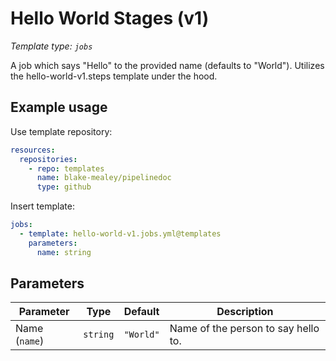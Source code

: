 # Hello World Stages (v1)

_Template type: `jobs`_

A job which says "Hello" to the provided name (defaults to "World"). Utilizes the hello-world-v1.steps template under the hood.

## Example usage

Use template repository:

```yaml
resources:
  repositories:
    - repo: templates
      name: blake-mealey/pipelinedoc
      type: github
```

Insert template:

```yaml
jobs:
  - template: hello-world-v1.jobs.yml@templates
    parameters:
      name: string
```

## Parameters

|Parameter|Type|Default|Description|
|---|---|---|---|
|Name (`name`) |`string` |`"World"`|Name of the person to say hello to.|
